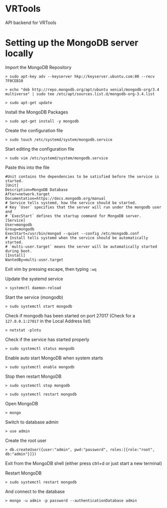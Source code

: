 # VRTools
API backend for VRTools



# Setting up the MongoDB server locally

Import the MongoDB Repository

```
> sudo apt-key adv --keyserver hkp://keyserver.ubuntu.com:80 --recv 7F0CEB10
```

```
> echo "deb http://repo.mongodb.org/apt/ubuntu xenial/mongodb-org/3.4 multiverse" | sudo tee /etc/apt/sources.list.d/mongodb-org-3.4.list
```

```
> sudo apt-get update
```



Install the MongoDB Packages

```
> sudo apt-get install -y mongodb
```



Create the configuration file

```
> sudo touch /etc/systemd/system/mongodb.service
```



Start editing the configuration file

```
> sudo vim /etc/systemd/system/mongodb.service
```

Paste this into the file

```
#Unit contains the dependencies to be satisfied before the service is started.
[Unit]
Description=MongoDB Database
After=network.target
Documentation=https://docs.mongodb.org/manual
# Service tells systemd, how the service should be started.
# Key `User` specifies that the server will run under the mongodb user and
# `ExecStart` defines the startup command for MongoDB server.
[Service]
User=mongodb
Group=mongodb
ExecStart=/usr/bin/mongod --quiet --config /etc/mongodb.conf
# Install tells systemd when the service should be automatically started.
# `multi-user.target` means the server will be automatically started during boot.
[Install]
WantedBy=multi-user.target
```

Exit vim by pressing escape, then typing  `:wq`



Update the systemd service

```
> systemctl daemon-reload
```



Start the service (mongodb)

```
> sudo systemctl start mongodb
```



Check if mongodb has been started on port 27017 (Check for a `127.0.0.1:27017` in the Local Address list) 

```
> netstat -plntu
```



Check if the service has started properly

```
> sudo systemctl status mongodb
```



Enable auto start MongoDB when system starts

```
> sudo systemctl enable mongodb
```



Stop then restart MongoDB

```
> sudo systemctl stop mongodb
```

```
> sudo systemctl restart mongodb
```



Open MongoDB

```
> mongo
```



Switch to database admin

```
> use admin
```



Create the root user

```
> db.createUser({user:"admin", pwd:"password", roles:[{role:"root", db:"admin"}]})
```



Exit from the MongoDB shell (either press ctrl+d or just start a new terminal)

Restart MongoDB

```
> sudo systemctl restart mongodb
```

And connect to the database

```
> mongo -u admin -p password --authenticationDatabase admin
```

